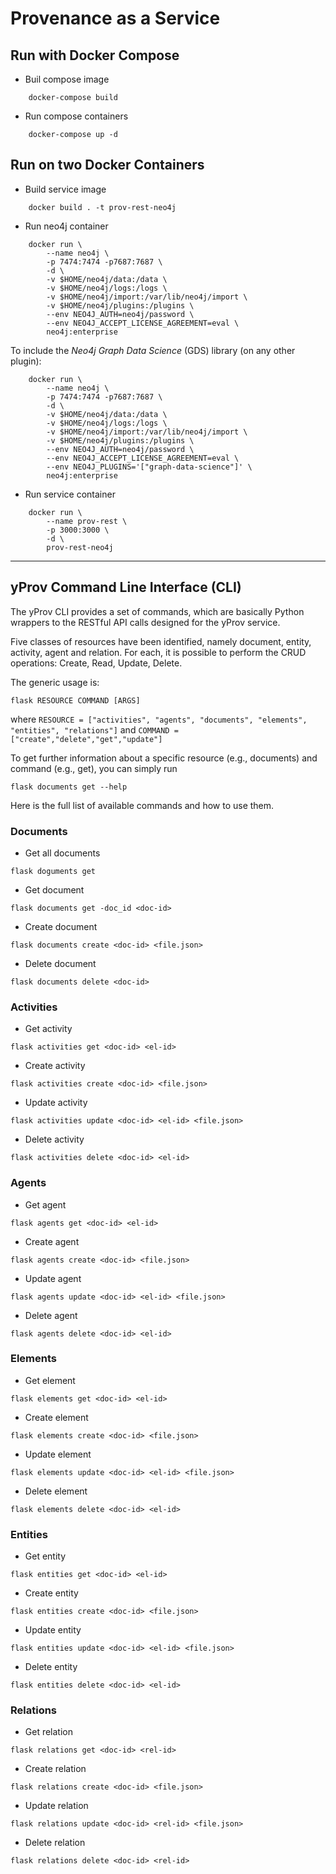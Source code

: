 # Provenance as a Service

## Run with Docker Compose
- Buil compose image
```
    docker-compose build
```

- Run compose containers
```
    docker-compose up -d
```

## Run on two Docker Containers
- Build service image
```
    docker build . -t prov-rest-neo4j
``` 

- Run neo4j container
```
    docker run \
        --name neo4j \
        -p 7474:7474 -p7687:7687 \
        -d \
        -v $HOME/neo4j/data:/data \
        -v $HOME/neo4j/logs:/logs \
        -v $HOME/neo4j/import:/var/lib/neo4j/import \
        -v $HOME/neo4j/plugins:/plugins \
        --env NEO4J_AUTH=neo4j/password \
        --env NEO4J_ACCEPT_LICENSE_AGREEMENT=eval \
        neo4j:enterprise
```
To include the *Neo4j Graph Data Science* (GDS) library (on any other plugin):

```
    docker run \
        --name neo4j \
        -p 7474:7474 -p7687:7687 \
        -d \
        -v $HOME/neo4j/data:/data \
        -v $HOME/neo4j/logs:/logs \
        -v $HOME/neo4j/import:/var/lib/neo4j/import \
        -v $HOME/neo4j/plugins:/plugins \
        --env NEO4J_AUTH=neo4j/password \
        --env NEO4J_ACCEPT_LICENSE_AGREEMENT=eval \
        --env NEO4J_PLUGINS='["graph-data-science"]' \
        neo4j:enterprise
```
- Run service container
```
    docker run \
        --name prov-rest \
        -p 3000:3000 \
        -d \
        prov-rest-neo4j
```

-------

## yProv Command Line Interface (CLI)

The yProv CLI provides a set of commands, which are basically Python wrappers to the RESTful API calls designed for the yProv service.

Five classes of resources have been identified, namely document, entity, activity, agent and relation. For each, it is possible to perform the CRUD operations: Create, Read, Update, Delete.

The generic usage is:
```
flask RESOURCE COMMAND [ARGS]
```

where ```RESOURCE = ["activities", "agents", "documents", "elements", "entities", "relations"]```
and ```COMMAND = ["create","delete","get","update"]```

To get further information about a specific resource (e.g., documents) and command (e.g., get), you can simply run

```
flask documents get --help
```

Here is the full list of available commands and how to use them. 

### Documents
- Get all documents
```
flask doguments get
```
- Get document
```
flask documents get -doc_id <doc-id>
```
  
- Create document
```
flask documents create <doc-id> <file.json>
```

- Delete document
```
flask documents delete <doc-id>
```

### Activities
- Get activity
```
flask activities get <doc-id> <el-id>
```
- Create activity
```
flask activities create <doc-id> <file.json>
```
- Update activity
```
flask activities update <doc-id> <el-id> <file.json>
```
- Delete activity
```
flask activities delete <doc-id> <el-id>
```

### Agents
- Get agent
```
flask agents get <doc-id> <el-id>
```
- Create agent
```
flask agents create <doc-id> <file.json>
```
- Update agent
```
flask agents update <doc-id> <el-id> <file.json>
```
- Delete agent
```
flask agents delete <doc-id> <el-id>
```

### Elements
- Get element
```
flask elements get <doc-id> <el-id>
```
- Create element
```
flask elements create <doc-id> <file.json>
```
- Update element
```
flask elements update <doc-id> <el-id> <file.json>
```
- Delete element
```
flask elements delete <doc-id> <el-id>
```

### Entities
- Get entity
```
flask entities get <doc-id> <el-id>
```
- Create entity
```
flask entities create <doc-id> <file.json>
```
- Update entity
```
flask entities update <doc-id> <el-id> <file.json>
```
- Delete entity
```
flask entities delete <doc-id> <el-id>
```

### Relations
- Get relation
```
flask relations get <doc-id> <rel-id>
```
- Create relation
```
flask relations create <doc-id> <file.json>
```
- Update relation
```
flask relations update <doc-id> <rel-id> <file.json>
```
- Delete relation
```
flask relations delete <doc-id> <rel-id>
```
